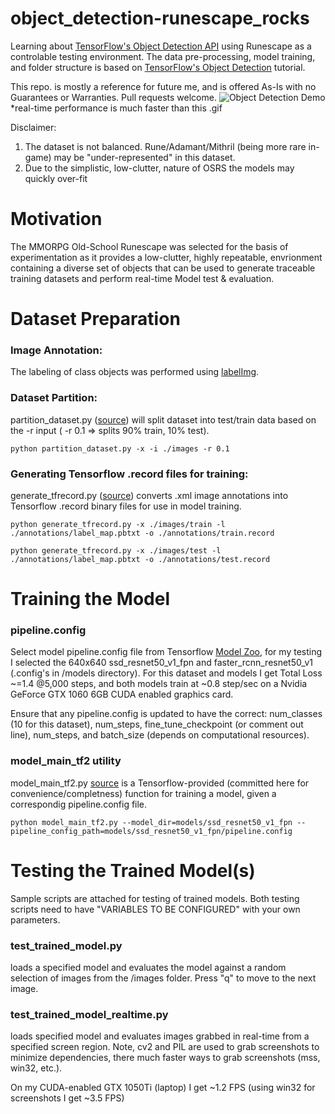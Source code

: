 # object_detection-runescape_rocks
Learning about [TensorFlow's Object Detection API](https://github.com/tensorflow/models/tree/master/research/object_detection) using Runescape as a controlable testing environment. The data pre-processing, model training, and folder structure is based on [TensorFlow's Object Detection](https://tensorflow-object-detection-api-tutorial.readthedocs.io/en/latest/) tutorial.

This repo. is mostly a reference for future me, and is offered As-Is with no Guarantees or Warranties. Pull requests welcome. 
![Object Detection Demo](demo/demo.gif)
*real-time performance is much faster than this .gif

Disclaimer:
  1. The dataset is not balanced. Rune/Adamant/Mithril (being more rare in-game) may be "under-represented" in this dataset.
  2. Due to the simplistic, low-clutter, nature of OSRS the models may quickly over-fit
  
# Motivation
The MMORPG Old-School Runescape was selected for the basis of experimentation as it provides a low-clutter, highly repeatable, envrionment containing a diverse set of objects that can be used to generate traceable training datasets and perform real-time Model test & evaluation.

# Dataset Preparation
### Image Annotation:
The labeling of class objects was performed using [labelImg](https://github.com/tzutalin/labelImg).

### Dataset Partition:
partition_dataset.py ([source](https://tensorflow-object-detection-api-tutorial.readthedocs.io/en/latest/training.html#partition-the-dataset)) will split dataset into test/train data based on the -r input ( -r 0.1 => splits 90% train, 10% test).
```
python partition_dataset.py -x -i ./images -r 0.1
```
### Generating Tensorflow .record files for training:
generate_tfrecord.py ([source](https://tensorflow-object-detection-api-tutorial.readthedocs.io/en/latest/training.html#partition-the-dataset)) converts .xml image annotations into Tensorflow .record binary files for use in model training.
```
python generate_tfrecord.py -x ./images/train -l ./annotations/label_map.pbtxt -o ./annotations/train.record

python generate_tfrecord.py -x ./images/test -l ./annotations/label_map.pbtxt -o ./annotations/test.record
```

# Training the Model
### pipeline.config
Select model pipeline.config file from Tensorflow [Model Zoo](https://github.com/tensorflow/models/blob/master/research/object_detection/g3doc/tf2_detection_zoo.md), for my testing I selected the 640x640 ssd_resnet50_v1_fpn and faster_rcnn_resnet50_v1 (.config's in /models directory). For this dataset and models I get Total Loss ~=1.4 @5,000 steps, and both models train at ~0.8 step/sec on a Nvidia GeForce GTX 1060 6GB CUDA enabled graphics card.

Ensure that any pipeline.config is updated to have the correct: num_classes (10 for this dataset), num_steps, fine_tune_checkpoint (or comment out line), num_steps, and batch_size (depends on computational resources). 
### model_main_tf2 utility
model_main_tf2.py [source](https://github.com/tensorflow/models/blob/master/research/object_detection/model_main_tf2.py) is a Tensorflow-provided (committed here for convenience/completness) function for training a model, given a correspondig pipeline.config file.
```
python model_main_tf2.py --model_dir=models/ssd_resnet50_v1_fpn --pipeline_config_path=models/ssd_resnet50_v1_fpn/pipeline.config

```

# Testing the Trained Model(s)
Sample scripts are attached for testing of trained models. Both testing scripts need to have "VARIABLES TO BE CONFIGURED" with your own parameters.

### test_trained_model.py
loads a specified model and evaluates the model against a random selection of images from the /images folder. Press "q" to move to the next image.

### test_trained_model_realtime.py
loads specified model and evaluates images grabbed in real-time from a specified screen region. Note, cv2 and PIL are used to grab screenshots to minimize dependencies, there much faster ways to grab screenshots (mss, win32, etc.).

On my CUDA-enabled GTX 1050Ti (laptop) I get ~1.2 FPS (using win32 for screenshots I get ~3.5 FPS)
